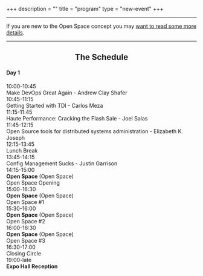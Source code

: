+++
description = ""
title = "program"
type = "new-event"
+++
<hr>
<div class="span-16 last ">If you are new to the Open Space concept you may <a href="/pages/open-space-format">want to read some more details</a>.</div>
</center>
<hr />


<center><b><h2>The Schedule</h2></b></center>
<div class="span-7 append-bottom border">

<div class="span-7 last">
<h4>Day 1</h4>
</div>

<div class="span-2">10:00-10:45</div><div class="span-4 box last">Make DevOps Great Again - Andrew Clay Shafer</div>
<div class="span-2">10:45-11:15</div><div class="span-4 box last">Getting Started with TDI - Carlos Meza</div>
<div class="span-2">11:15-11:45</div><div class="span-4 box last">Haute Performance: Cracking the Flash Sale - Joel Salas</div>
<div class="span-2">11:45-12:15</div><div class="span-4 box last">Open Source tools for distributed systems administration - Elizabeth K. Joseph</div>
<div class="span-2">12:15-13:45</div><div class="span-4 box last">Lunch Break</div>
<div class="span-2">13:45-14:15</div><div class="span-4 box last">Config Management Sucks - Justin Garrison</div>
<div class="span-2">14:15-15:00</div><div class="span-4 box last"><strong>Open Space</strong> (Open Space) <br /> Open Space Opening</div>
<div class="span-2">15:00-16:30</div><div class="span-4 box last"><strong>Open Space</strong> (Open Space) <br /> Open Space #1</div>
<div class="span-2">15:30-16:00</div><div class="span-4 box last"><strong>Open Space</strong> (Open Space) <br /> Open Space #2</div>
<div class="span-2">16:00-16:30</div><div class="span-4 box last"><strong>Open Space</strong> (Open Space) <br /> Open Space #3</div>
<div class="span-2">16:30-17:00</div><div class="span-4 box last"><strong></strong>Closing Circle</div>
<div class="span-2">19:00-late</div><div class="span-4 box last"><strong>Expo Hall Reception</strong><br /></div>
</div>
